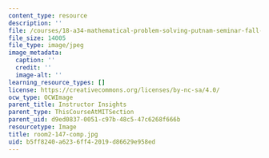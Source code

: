 ```yaml
---
content_type: resource
description: ''
file: /courses/18-a34-mathematical-problem-solving-putnam-seminar-fall-2018/b5ff8240a6236ff42019d86629e958ed_room2-147-comp.jpg
file_size: 14005
file_type: image/jpeg
image_metadata:
  caption: ''
  credit: ''
  image-alt: ''
learning_resource_types: []
license: https://creativecommons.org/licenses/by-nc-sa/4.0/
ocw_type: OCWImage
parent_title: Instructor Insights
parent_type: ThisCourseAtMITSection
parent_uid: d9ed0837-0051-c97b-48c5-47c6268f666b
resourcetype: Image
title: room2-147-comp.jpg
uid: b5ff8240-a623-6ff4-2019-d86629e958ed
---
```

